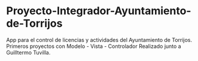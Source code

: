 # Proyecto-Integrador-Ayuntamiento-de-Torrijos
App para el control de licencias y actividades del Ayuntamiento de Torrijos.
Primeros proyectos con Modelo - Vista - Controlador 
Realizado junto a Guilltermo Tuvilla.
